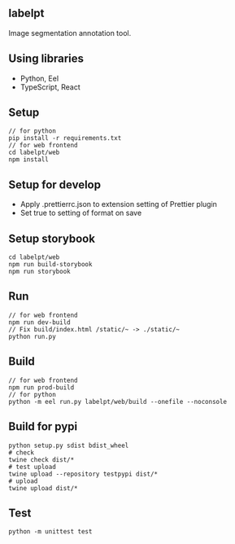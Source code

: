 ## labelpt

Image segmentation annotation tool.

## Using libraries

- Python, Eel
- TypeScript, React

## Setup

```
// for python
pip install -r requirements.txt
// for web frontend
cd labelpt/web
npm install
```

## Setup for develop

- Apply .prettierrc.json to extension setting of Prettier plugin
- Set true to setting of format on save

## Setup storybook

```
cd labelpt/web
npm run build-storybook
npm run storybook
```

## Run

```
// for web frontend
npm run dev-build
// Fix build/index.html /static/~ -> ./static/~
python run.py
```

## Build

```
// for web frontend
npm run prod-build
// for python
python -m eel run.py labelpt/web/build --onefile --noconsole
```

## Build for pypi

```
python setup.py sdist bdist_wheel
# check
twine check dist/*
# test upload
twine upload --repository testpypi dist/*
# upload
twine upload dist/*
```

## Test

```
python -m unittest test
```